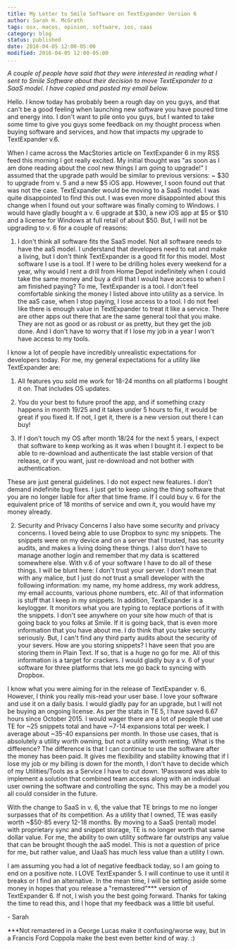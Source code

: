 ```yaml
---
title: My Letter to Smile Software on TextExpander Version 6
author: Sarah H. McGrath
tags: osx, macos, opinion, software, ios, saas
category: blog
status: published
date: 2016-04-05 12:00-05:00
modified: 2016-04-05 12:00-05:00
...
```


*A couple of people have said that they were interested in reading what I sent to Smile Software about their decision to move TextExpander to a SaaS model. I have copied and pasted my email below.*
<!-- PELICAN_END_SUMMARY -->

Hello. I know today has probably been a rough day on you guys, and that can't be a good feeling when launching new software you have poured time and energy into. I don't want to pile onto you guys, but I wanted to take some time to give you guys some feedback on my thought process when buying software and services, and how that impacts my upgrade to TextExpander v.6.

When I came across the MacStories article on TextExpander 6 in my RSS feed this morning I got really excited. My initial thought was "as soon as I am done reading about the cool new things I am going to upgrade!" I assumed that the upgrade path would be similar to previous versions: ~ $30 to upgrade from v. 5 and a new $5 iOS app. However, I soon found out that was not the case. TextExpander would be moving to a SaaS model. I was quite disappointed to find this out. I was even more disappointed about this change when I found out your software was finally coming to Windows. I would have gladly bought a v. 6 upgrade at $30, a new iOS app at $5 or $10 and a license for Windows at full retail of about $50. But, I will not be upgrading to v. 6 for a couple of reasons:

1. I don't think all software fits the SaaS model. Not all software needs to have the aaS model. I understand that developers need to eat and make a living, but I don't think TextExpander is a good fit for this model. Most software I use is a tool. If I were to be drilling holes every weekend for a year, why would I rent a drill from Home Depot indefinitely when I could take the same money and buy a drill that I would have access to when I am finished paying? To me, TextExpander is a tool. I don't feel comfortable sinking the money I listed above into utility as a service. In the aaS case, when I stop paying, I lose access to a tool. I do not feel like there is enough value in TextExpander to treat it like a service. There are other apps out there that are the same general tool that you make. They are not as good or as robust or as pretty, but they get the job done. And I don't have to worry that if I lose my job in a year I won't have access to my tools.

I know a lot of people have incredibly unrealistic expectations for developers today. For me, my general expectations for a utility like TextExpander are:

1. All features you sold me work for 18-24 months on all platforms I bought it on. That includes OS updates.

2. You do your best to future proof the app, and if something crazy happens in month 19/25 and it takes under 5 hours to fix, it would be great if you fixed it. If not, I get it, there is a new version out there I can buy!

3. If I don’t touch my OS after month 18/24 for the next 5 years, I expect that software to keep working as it was when I bought it. I expect to be able to re-download and authenticate the last stable version of that release, or if you want, just re-download and not bother with authentication.

These are just general guidelines. I do not expect new features. I don’t demand indefinite bug fixes. I just get to keep using the thing software that you are no longer liable for after that time frame. If I could buy v. 6 for the equivalent price of 18 months of service and own it, you would have my money already.

2. Security and Privacy Concerns I also have some security and privacy concerns. I loved being able to use Dropbox to sync my snippets. The snippets were on my device and on a server that I trusted, has security audits, and makes a living doing these things. I also don't have to manage another login and remember that my data is scattered somewhere else. With v.6 of your software I have to do all of these things. I will be blunt here: I don't trust your server. I don't mean that with any malice, but I just do not trust a small developer with the following information: my name, my home address, my work address, my email accounts, various phone numbers, etc. All of that information is stuff that I keep in my snippets. In addition, TextExpander is a keylogger. It monitors what you are typing to replace portions of it with the snippets. I don't see anywhere on your site how much of that is going back to you folks at Smile. If it is going back, that is even more information that you have about me. I do think that you take security seriously. But, I can't find any third party audits about the security of your severs. How are you storing snippets? I have seen that you are storing them in Plain Text. If so, that is a huge no go for me. All of this information is a target for crackers. I would gladly buy a v. 6 of your software for three platforms that lets me go back to syncing with Dropbox.

I know what you were aiming for in the release of TextExpander v. 6. However, I think you really mis-read your user base. I love your software and use it on a daily basis. I would gladly pay for an upgrade, but I will not be buying an ongoing license. As per the stats in TE 5, I have saved 6.67 hours since October 2015. I would wager there are a lot of people that use TE for ~25 snippets total and have ~7-14 expansions total per week. I average about ~35-40 expansions per month. In those use cases, that is absolutely a utility worth owning, but not a utility worth renting. What is the difference? The difference is that I can continue to use the software after the money has been paid. It gives me flexibility and stability knowing that if I lose my job or my billing is down for the month, I don't have to decide which of my Utilities/Tools as a Service I have to cut down. 1Password was able to implement a solution that combined team access along with an individual user owning the software and controlling the sync. This may be a model you all could consider in the future.

With the change to SaaS in v. 6, the value that TE brings to me no longer surpasses that of its competition. As a utility that I owned, TE was easily worth ~$50-85 every 12-18 months. By moving to a SaaS (rental) model with proprietary sync and snippet storage, TE is no longer worth that same dollar value. For me, the ability to own utility software far outstrips any value that can be brought though the aaS model. This is not a question of price for me, but rather value, and UaaS has much less value than a utility I own.

I am assuming you had a lot of negative feedback today, so I am going to end on a positive note. I LOVE TextExpander 5. I will continue to use it until it breaks or I find an alternative. In the mean time, I will be setting aside some money in hopes that you release a "remastered"\*\*\* version of TextExpander 6. If not, I wish you the best going forward. Thanks for taking the time to read this, and I hope that my feedback was a little bit useful.

\- Sarah

\*\*\*Not remastered in a George Lucas make it confusing/worse way, but in a Francis Ford Coppola make the best even better kind of way. :)
